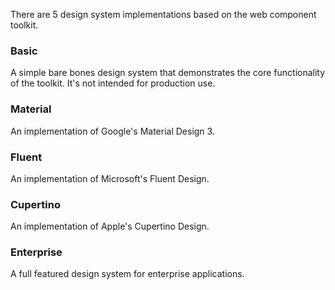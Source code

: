 There are 5 design system implementations based on the web component toolkit.

### Basic
A simple bare bones design system that demonstrates the core functionality of the toolkit. It's not intended for production use.

### Material 
An implementation of Google's Material Design 3.

### Fluent
An implementation of Microsoft's Fluent Design.

### Cupertino
An implementation of Apple's Cupertino Design.

### Enterprise
A full featured design system for enterprise applications.